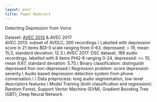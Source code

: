 ```yaml
---
layout: post
title: Paper Redirect
---
```


Detecting Depression from Voice

Dataset: [AVEC 2013](https://avec2013-db.sspnet.eu/) & AVEC 2017\
AVEC 2013: subset of AVDLC, 300 recordings.\\
Labelled with depression score in 21 items BDI-Ⅱ scale ranging from 0-63, depressed: > 19, mean: 15,3, standard deviation: 12.3.\\
AVEC 2017: DSC dataset, 189 audio recordings, labelled with 8 items PHQ-8 ranging 0-24, depressed: >= 10, mean 6.67, standard deviation: 5.75.\\
Binary classification: distinguish depressed fron non-depressed.\\
Regression problem: score depression severity.\\
Audio based depression detection system from phone conversation.\\
\\
Data preprocess: long audio segmentation, low-level descriptors features.\\
Model Training (both classification and regression): Random Forest, Support Vector Machine (SVM), Gradient Boosting Tree (GBT), Deep Neural Network.